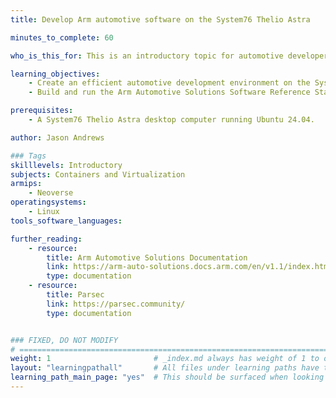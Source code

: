 ```yaml
---
title: Develop Arm automotive software on the System76 Thelio Astra

minutes_to_complete: 60

who_is_this_for: This is an introductory topic for automotive developers interested in local development using the System76 Thelio Astra Linux desktop computer. 

learning_objectives:
    - Create an efficient automotive development environment on the System76 Thelio Astra desktop. 
    - Build and run the Arm Automotive Solutions Software Reference Stack locally.

prerequisites:
    - A System76 Thelio Astra desktop computer running Ubuntu 24.04. 

author: Jason Andrews

### Tags
skilllevels: Introductory
subjects: Containers and Virtualization
armips:
    - Neoverse
operatingsystems:
    - Linux
tools_software_languages:

further_reading:
    - resource:
        title: Arm Automotive Solutions Documentation
        link: https://arm-auto-solutions.docs.arm.com/en/v1.1/index.html
        type: documentation
    - resource:
        title: Parsec 
        link: https://parsec.community/
        type: documentation


### FIXED, DO NOT MODIFY
# ================================================================================
weight: 1                       # _index.md always has weight of 1 to order correctly
layout: "learningpathall"       # All files under learning paths have this same wrapper
learning_path_main_page: "yes"  # This should be surfaced when looking for related content. Only set for _index.md of learning path content.
---
```

